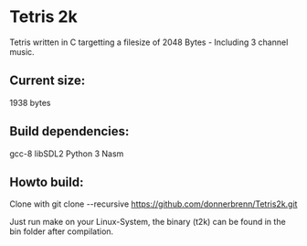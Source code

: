 # Tetris 2k

Tetris written in C targetting a filesize of 2048 Bytes - Including 3 channel music.


## Current size: 

1938 bytes

## Build dependencies:

gcc-8
libSDL2
Python 3
Nasm

## Howto build:
Clone with 
git clone --recursive https://github.com/donnerbrenn/Tetris2k.git

Just run make on your Linux-System, the binary (t2k) can be found in the bin folder after compilation.
